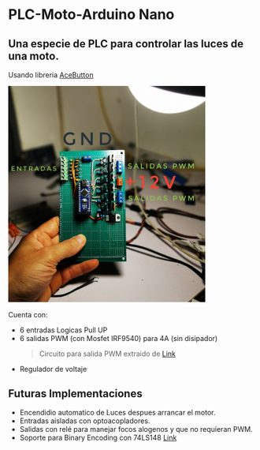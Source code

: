 # **PLC-Moto-Arduino Nano**
## Una especie de **PLC** para controlar las luces de una moto.


Usando libreria [AceButton](https://github.com/bxparks/AceButton) 

<img src="https://github.com/Fzf-z/Central-Moto/blob/master/Documentos/IMG_20200412_204718-01.jpeg" width="400">


Cuenta con:
- 6 entradas Logicas Pull UP
- 6 salidas PWM (con Mosfet IRF9540) para 4A (sin disipador)
  > Circuito para salida PWM extraido de [Link](https://forum.arduino.cc/index.php?topic=451897.0)
- Regulador de voltaje



## Futuras Implementaciones

- Encendidio automatico de Luces despues arrancar el motor.
- Entradas aisladas con optoacopladores.
- Salidas con relé para manejar focos alogenos y que no requieran PWM.
- Soporte para Binary Encoding con 74LS148 [Link](https://github.com/bxparks/AceButton/blob/develop/docs/binary_encoding/README.md)
